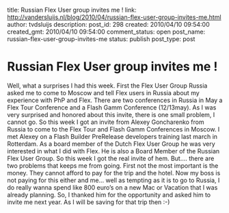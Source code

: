 title: Russian Flex User group invites me !
link: http://vandersluijs.nl/blog/2010/04/russian-flex-user-group-invites-me.html
author: tvdsluijs
description: 
post_id: 298
created: 2010/04/10 09:54:00
created_gmt: 2010/04/10 09:54:00
comment_status: open
post_name: russian-flex-user-group-invites-me
status: publish
post_type: post

# Russian Flex User group invites me !

Well, what a surprises I had this week. First the Flex User Group Russia asked me to come to Moscow and tell Flex users in Russia about my experience with PhP and Flex. There are two conferences in Russia in May a Flex Tour Conference and a Flash Gamm Conference (12/13may). As I was very surprised and honored about this invite, there is one small problem, I cannot go.  So this week I got an invite from Alexey Goncharenko from Russia to come to the Flex Tour and Flash Gamm Conferences in Moscow. I met Alexey on a Flash Builder PreRelease developers training last march in Rotterdam. As a board member of the Dutch Flex User Group he was very interested in what I did with Flex. He is also a Board Member of the Russian Flex User Group. So this week I got the real invite of hem. But…. there are two problems that keeps me from going. First not the most important is the money. They cannot afford to pay for the trip and the hotel. Now my boss is not paying for this either and me… well as tempting as it is to go to Russia, I do really wanna spend like 800 euro’s on a new Mac or Vacation that I was already planning. So, I thanked him for the opportunity and asked him to invite me next year. As I will be saving for that trip then :-)